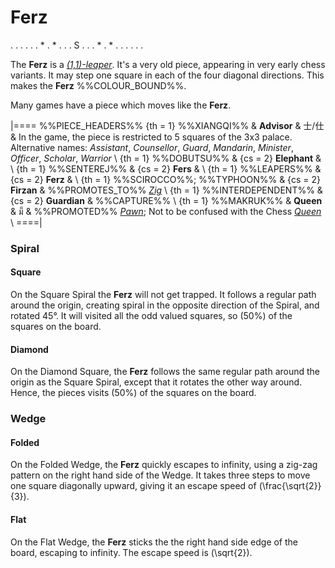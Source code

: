# Ferz

<div class = "movement">
. . . . .
. * . * .
. . S . .
. * . * .
. . . . .
</div>

The **Ferz** is a [*(1,1)-leaper*](leapers.html#basic_leapers).
It's a very old piece, appearing
in very early chess variants. It may step one square in each of the
four diagonal directions. This makes the **Ferz** %%COLOUR_BOUND%%.

Many games have a piece which moves like the **Ferz**.

|====
%%PIECE_HEADERS%%
  {th = 1}  %%XIANGQI%%
&           **Advisor** & &#x58eb;/&#x4ed5;
&           In the game, the piece is restricted to 5 squares of the
            3x3 palace. Alternative names: *Assistant*, *Counsellor*,
            *Guard*, *Mandarin*, *Minister*, *Officer*, *Scholar*,
            *Warrior* \\
  {th = 1}  %%DOBUTSU%%
& {cs = 2}  **Elephant**
&           \\
  {th = 1}  %%SENTEREJ%%
& {cs = 2}  **Fers**
&           \\
  {th = 1}  %%LEAPERS%%
& {cs = 2}  **Ferz**
&           \\
  {th = 1}  %%SCIROCCO%%; %%TYPHOON%%
& {cs = 2}  **Firzan**
&           %%PROMOTES_TO%% [*Zig*](war_machine.html?piece=zig) \\
  {th = 1}  %%INTERDEPENDENT%%
& {cs = 2}  **Guardian**
&           %%CAPTURE%% \\
  {th = 1}  %%MAKRUK%%
&           **Queen** & &#x0E21;&#x0E47;
&           %%PROMOTED%% [*Pawn*](pawn.html); Not to be confused with
            the Chess [*Queen*](queen.html) \\
====|

### Spiral

#### Square

On the Square Spiral the **Ferz** will not get trapped.
It follows a regular path around
the origin, creating spiral in the opposite direction of the 
Spiral, and rotated 45&deg;. It will visited all the odd
valued squares, so \(50\%\) of the squares on the board.

#### Diamond

On the Diamond Square, the **Ferz** follows the same regular
path around the origin as the Square Spiral, except that it
rotates the other way around. Hence, the pieces visits
\(50\%\) of the squares on the board.


### Wedge

#### Folded

On the Folded Wedge, the **Ferz** quickly escapes to infinity, using
a zig-zag pattern on the right hand side of the Wedge. It takes
three steps to move one square diagonally upward, giving it an 
escape speed of \(\frac{\sqrt{2}}{3}\).

#### Flat

On the Flat Wedge, the **Ferz** sticks the the right hand side
edge of the board, escaping to infinity. The escape speed is
\(\sqrt{2}\).
